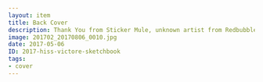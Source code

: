 ```yaml
---
layout: item
title: Back Cover
description: Thank You from Sticker Mule, unknown artist from Redbubble
image: 201702_20170806_0010.jpg
date: 2017-05-06
ID: 2017-hiss-victore-sketchbook
tags: 
- cover
---
```

